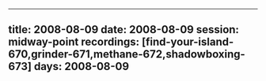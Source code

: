 
---
title: 2008-08-09
date:  2008-08-09
session: midway-point
recordings: [find-your-island-670,grinder-671,methane-672,shadowboxing-673]
days: 2008-08-09
---
